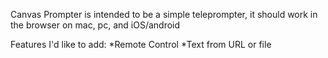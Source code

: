 Canvas Prompter is intended to be a simple teleprompter, it should work in the browser on mac, pc, and iOS/android

Features I'd like to add:
*Remote Control
*Text from URL or file

